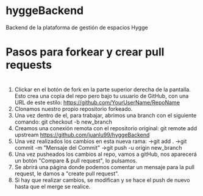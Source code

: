 # hyggeBackend
Backend de la plataforma de gestión de espacios Hygge
# 
# Pasos para forkear y crear pull requests
# 
1. Clickar en el botón de fork en la parte superior derecha de la pantalla.
Esto crea una copia del repo pero bajo tu usuario de GitHub, con una URL de este estilo:
https://github.com/YourUserName/RepoName
2. Clonamos nuestro propio repositorio forkeado.
3. Una vez dentro de el, para trabajar, abrimos una branch con el siguiente comando:
git checkout -b new_branch
4. Creamos una conexión remota con el repositorio original:
git remote add upstream https://github.com/juanlu99/hyggeBackend
5. Una vez realizados los cambios en esta nueva rama:
->git add .
->git commit -m "Mensaje del Commit"
->git push -u origin new_branch
6. Una vez pusheados los cambios al repo, vamos a gitHub, nos aparecerá un botón "Compare & pull request", lo pulsamos.
7. Se abrirá una página donde podemos comentar un mensaje para la pull request, le damos a "create pull request".
8. Si hay que realizar cambios, se modifican y se hace el push de nuevo hasta que el merge se realice.

